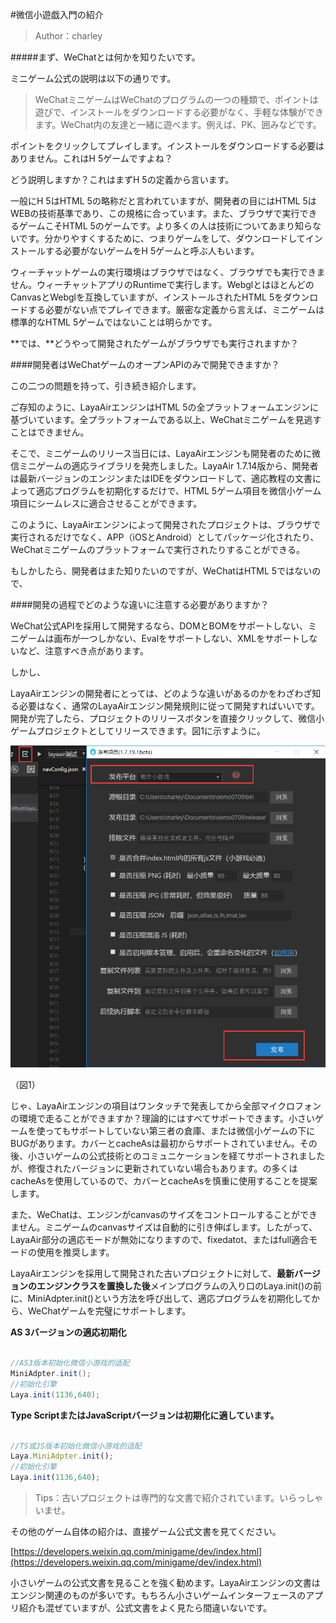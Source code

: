 #微信小遊戯入門の紹介

>Author：charley

#####まず、WeChatとは何かを知りたいです。

ミニゲーム公式の説明は以下の通りです。

>WeChatミニゲームはWeChatのプログラムの一つの種類で、ポイントは遊びで、インストールをダウンロードする必要がなく、手軽な体験ができます。WeChat内の友達と一緒に遊べます。例えば、PK、囲みなどです。

ポイントをクリックしてプレイします。インストールをダウンロードする必要はありません。これはH 5ゲームですよね？

どう説明しますか？これはまずH 5の定義から言います。

一般にH 5はHTML 5の略称だと言われていますが、開発者の目にはHTML 5はWEBの技術基準であり、この規格に合っています。また、ブラウザで実行できるゲームこそHTML 5のゲームです。より多くの人は技術についてあまり知らないです。分かりやすくするために、つまりゲームをして、ダウンロードしてインストールする必要がないゲームをH 5ゲームと呼ぶ人もいます。

ウィーチャットゲームの実行環境はブラウザではなく、ブラウザでも実行できません。ウィーチャットアプリのRuntimeで実行します。WebglとはほとんどのCanvasとWebglを互換していますが、インストールされたHTML 5をダウンロードする必要がない点でプレイできます。厳密な定義から言えば、ミニゲームは標準的なHTML 5ゲームではないことは明らかです。

**では、**どうやって開発されたゲームがブラウザでも実行されますか？

####開発者はWeChatゲームのオープンAPIのみで開発できますか？

この二つの問題を持って、引き続き紹介します。

ご存知のように、LayaAirエンジンはHTML 5の全プラットフォームエンジンに基づいています。全プラットフォームである以上、WeChatミニゲームを見逃すことはできません。

そこで、ミニゲームのリリース当日には、LayaAirエンジンも開発者のために微信ミニゲームの適応ライブラリを発売しました。LayaAir 1.7.14版から、開発者は最新バージョンのエンジンまたはIDEをダウンロードして、適応教程の文書によって適応プログラムを初期化するだけで、HTML 5ゲーム項目を微信小ゲーム項目にシームレスに適合させることができます。

このように、LayaAirエンジンによって開発されたプロジェクトは、ブラウザで実行されるだけでなく、APP（iOSとAndroid）としてパッケージ化されたり、WeChatミニゲームのプラットフォームで実行されたりすることができる。

もしかしたら、開発者はまた知りたいのですが、WeChatはHTML 5ではないので、

####開発の過程でどのような違いに注意する必要がありますか？

WeChat公式APIを採用して開発するなら、DOMとBOMをサポートしない、ミニゲームは画布が一つしかない、Evalをサポートしない、XMLをサポートしないなど、注意すべき点があります。

しかし、

LayaAirエンジンの開発者にとっては、どのような違いがあるのかをわざわざ知る必要はなく、通常のLayaAirエンジン開発規則に従って開発すればいいです。開発が完了したら、プロジェクトのリリースボタンを直接クリックして、微信小ゲームプロジェクトとしてリリースできます。図1に示すように。

![图1](img/7.png)  


（図1）

じゃ、LayaAirエンジンの項目はワンタッチで発表してから全部マイクロフォンの環境で走ることができますか？理論的にはすべてサポートできます。小さいゲームを使ってもサポートしていない第三者の倉庫、または微信小ゲームの下にBUGがあります。カバーとcacheAsは最初からサポートされていません。その後、小さいゲームの公式技術とのコミュニケーションを経てサポートされましたが、修復されたバージョンに更新されていない場合もあります。の多くはcacheAsを使用しているので、カバーとcacheAsを慎重に使用することを提案します。

また、WeChatは、エンジンがcanvasのサイズをコントロールすることができません。ミニゲームのcanvasサイズは自動的に引き伸ばします。したがって、LayaAir部分の適応モードが無効になりますので、fixedatot、またはfull適合モードの使用を推奨します。

LayaAirエンジンを採用して開発された古いプロジェクトに対して、**最新バージョンのエンジンクラスを置換した後**メインプログラムの入り口のLaya.init()の前に、MiniAdpter.init()という方法を呼び出して、適応プログラムを初期化してから、WeChatゲームを完璧にサポートします。

**AS 3バージョンの適応初期化**


```java

//AS3版本初始化微信小游戏的适配
MiniAdpter.init();
//初始化引擎
Laya.init(1136,640);
```


**Type ScriptまたはJavaScriptバージョンは初期化に適しています。**


```javascript

//TS或JS版本初始化微信小游戏的适配
Laya.MiniAdpter.init();
//初始化引擎
Laya.init(1136,640);
```


>Tips：古いプロジェクトは専門的な文書で紹介されています。いらっしゃいませ。



その他のゲーム自体の紹介は、直接ゲーム公式文書を見てください。

[https://developers.weixin.qq.com/minigame/dev/index.html](https://developers.weixin.qq.com/minigame/dev/index.html)

小さいゲームの公式文書を見ることを強く勧めます。LayaAirエンジンの文書はエンジン関連のものが多いです。もちろん小さいゲームインターフェースのアプリ紹介も混ぜていますが、公式文書をよく見たら間違いないです。
